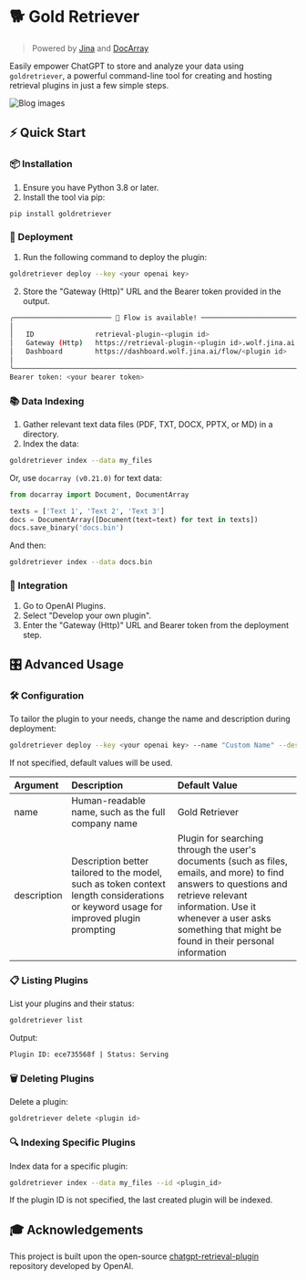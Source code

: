 # 🐕 Gold Retriever
>Powered by [Jina](https://github.com/jina-ai/jina) and [DocArray](https://github.com/docarray/docarray)

Easily empower ChatGPT to store and analyze your data using `goldretriever`, a powerful command-line tool for creating and hosting retrieval plugins in just a few simple steps.

![Blog images](https://github.com/jina-ai/GoldRetriever/assets/45267439/e722a8a8-3308-45a4-a7f6-34c71f5a2215)


## ⚡ Quick Start

### 📦 Installation

1. Ensure you have Python 3.8 or later.
2. Install the tool via pip:
  ```bash
  pip install goldretriever
  ```

### 🚀 Deployment
1. Run the following command to deploy the plugin:
```bash
goldretriever deploy --key <your openai key>
```
2. Store the "Gateway (Http)" URL and the Bearer token provided in the output.
```bash
╭──────────────────────── 🎉 Flow is available! ────────────────────────╮
│                                                                       │
│   ID               retrieval-plugin-<plugin id>                       │
│   Gateway (Http)   https://retrieval-plugin-<plugin id>.wolf.jina.ai  │
│   Dashboard        https://dashboard.wolf.jina.ai/flow/<plugin id>    │
│                                                                       │
╰───────────────────────────────────────────────────────────────────────╯
Bearer token: <your bearer token>
```

### 📚 Data Indexing
1. Gather relevant text data files (PDF, TXT, DOCX, PPTX, or MD) in a directory.
2. Index the data:
```bash
goldretriever index --data my_files
```
  Or, use `docarray (v0.21.0)` for text data:
```python
from docarray import Document, DocumentArray

texts = ['Text 1', 'Text 2', 'Text 3']
docs = DocumentArray([Document(text=text) for text in texts])
docs.save_binary('docs.bin')
```
And then:
```bash
goldretriever index --data docs.bin
```

### 🔗 Integration
1. Go to OpenAI Plugins.
2. Select "Develop your own plugin".
3. Enter the "Gateway (Http)" URL and Bearer token from the deployment step.


## 🎛️ Advanced Usage


### 🛠️ Configuration
To tailor the plugin to your needs, change the name and description during deployment:
```bash
goldretriever deploy --key <your openai key> --name "Custom Name" --description "Custom description"
```
If not specified, default values will be used.

| Argument    | Description                                   | Default Value                                                                                                                                                                                                                               |
|:------------|:----------------------------------------------|:--------------------------------------------------------------------------------------------------------------------------------------------------------------------------------------------------------------------------------------------|
| name        | Human-readable name, such as the full company name	  | Gold Retriever                                                                                                                                                                                                                              |
| description | Description better tailored to the model, such as token context length considerations or keyword usage for improved plugin prompting                                      | Plugin for searching through the user's documents (such as files, emails, and more) to find answers to questions and retrieve relevant information. Use it whenever a user asks something that might be found in their personal information |



### 📋 Listing Plugins
List your plugins and their status:
```bash
goldretriever list
```

Output:
```bash
Plugin ID: ece735568f | Status: Serving
```

### 🗑️ Deleting Plugins
Delete a plugin:
```bash
goldretriever delete <plugin id>
```

### 🔍 Indexing Specific Plugins
Index data for a specific plugin:
```bash
goldretriever index --data my_files --id <plugin_id>
```
If the plugin ID is not specified, the last created plugin will be indexed.

## 🎓 Acknowledgements
This project is built upon the open-source [chatgpt-retrieval-plugin](https://github.com/openai/chatgpt-retrieval-plugin) repository developed by OpenAI.
